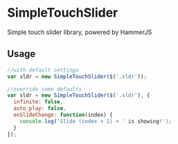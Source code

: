 # SimpleTouchSlider
Simple touch slider library, powered by HammerJS

## Usage

```js
//with default settings
var sldr = new SimpleTouchSlider($('.sldr'));

//override some defaults
var sldr = new SimpleTouchSlider($('.sldr'), {
  infinite: false,
  auto_play: false,
  onSlideChange: function(index) {
    console.log('Slide (index + 1) + ' is showing!');
  }
});
```

